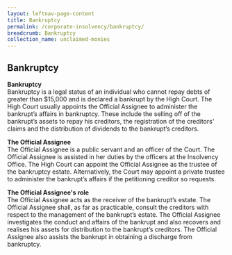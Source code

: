 ```yaml
---
layout: leftnav-page-content
title: Bankruptcy
permalink: /corporate-insolvency/bankruptcy/
breadcrumb: Bankruptcy
collection_name: unclaimed-monies
---
```


Bankruptcy
---

**Bankruptcy**<br>
Bankruptcy is a legal status of an individual who cannot repay debts of greater than $15,000 and is declared a bankrupt by the High Court. The High Court usually appoints the Official Assignee to administer the bankrupt’s affairs in bankruptcy. These include the selling off of the bankrupt’s assets to repay his creditors, the registration of the creditors' claims and the distribution of dividends to the bankrupt’s creditors.

**The Official Assignee**<br>
The Official Assignee is a public servant and an officer of the Court. The Official Assignee is assisted in her duties by the officers at the Insolvency Office. The High Court can appoint the Official Assignee as the trustee of the bankruptcy estate. Alternatively, the Court may appoint a private trustee to administer the bankrupt’s affairs if the petitioning creditor so requests.

**The Official Assignee's role**<br>
The Official Assignee acts as the receiver of the bankrupt’s estate. The Official Assignee shall, as far as practicable, consult the creditors with respect to the management of the bankrupt’s estate. The Official Assignee investigates the conduct and affairs of the bankrupt and also recovers and realises his assets for distribution to the bankrupt’s creditors. The Official Assignee also assists the bankrupt in obtaining a discharge from bankruptcy.
